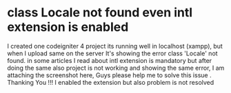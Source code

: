 
# class Locale not found even intl extension is enabled

I created one codeigniter 4 project its running well in localhost (xampp), but when I upload same on the server It's showing the error class 'Locale' not found. in some articles I read about intl extension is mandatory but after doing the same also project is not working and showing the same error, I am attaching the screenshot here, Guys please help me to solve this issue . Thanking You !!!
I enabled the extension but also problem is not resolved 

        